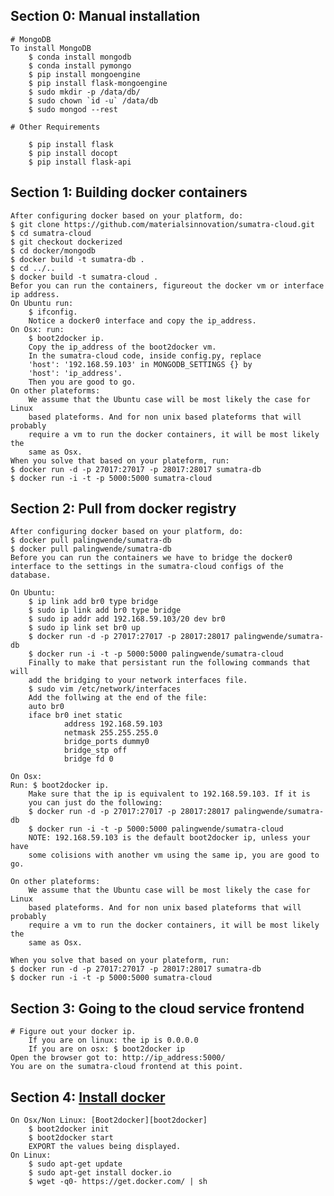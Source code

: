 ## Section 0: Manual installation
    # MongoDB
    To install MongoDB
        $ conda install mongodb
        $ conda install pymongo
        $ pip install mongoengine
        $ pip install flask-mongoengine
        $ sudo mkdir -p /data/db/
        $ sudo chown `id -u` /data/db
        $ sudo mongod --rest

    # Other Requirements

        $ pip install flask
        $ pip install docopt
        $ pip install flask-api

## Section 1: Building docker containers
    After configuring docker based on your platform, do:
    $ git clone https://github.com/materialsinnovation/sumatra-cloud.git
    $ cd sumatra-cloud
    $ git checkout dockerized
    $ cd docker/mongodb
    $ docker build -t sumatra-db .
    $ cd ../..
    $ docker build -t sumatra-cloud .
    Befor you can run the containers, figureout the docker vm or interface
    ip address.
    On Ubuntu run: 
        $ ifconfig.
        Notice a docker0 interface and copy the ip_address.
    On Osx: run: 
        $ boot2docker ip.
        Copy the ip_address of the boot2docker vm.
        In the sumatra-cloud code, inside config.py, replace 
        'host': '192.168.59.103' in MONGODB_SETTINGS {} by
        'host': 'ip_address'.
        Then you are good to go.
    On other plateforms:
        We assume that the Ubuntu case will be most likely the case for Linux
        based plateforms. And for non unix based plateforms that will probably
        require a vm to run the docker containers, it will be most likely the 
        same as Osx.
    When you solve that based on your plateform, run:
    $ docker run -d -p 27017:27017 -p 28017:28017 sumatra-db
    $ docker run -i -t -p 5000:5000 sumatra-cloud

## Section 2: Pull from docker registry
    After configuring docker based on your platform, do:
    $ docker pull palingwende/sumatra-db
    $ docker pull palingwende/sumatra-db
    Before you can run the containers we have to bridge the docker0 
    interface to the settings in the sumatra-cloud configs of the database.

    On Ubuntu:
        $ ip link add br0 type bridge
        $ sudo ip link add br0 type bridge
        $ sudo ip addr add 192.168.59.103/20 dev br0
        $ sudo ip link set br0 up
        $ docker run -d -p 27017:27017 -p 28017:28017 palingwende/sumatra-db
        $ docker run -i -t -p 5000:5000 palingwende/sumatra-cloud
        Finally to make that persistant run the following commands that will 
        add the bridging to your network interfaces file.
        $ sudo vim /etc/network/interfaces
        Add the follwing at the end of the file:
        auto br0
        iface br0 inet static
                address 192.168.59.103
                netmask 255.255.255.0
                bridge_ports dummy0
                bridge_stp off
                bridge fd 0

    On Osx:
    Run: $ boot2docker ip.
        Make sure that the ip is equivalent to 192.168.59.103. If it is
        you can just do the following:
        $ docker run -d -p 27017:27017 -p 28017:28017 palingwende/sumatra-db
        $ docker run -i -t -p 5000:5000 palingwende/sumatra-cloud
        NOTE: 192.168.59.103 is the default boot2docker ip, unless your have
        some colisions with another vm using the same ip, you are good to go.

    On other plateforms:
        We assume that the Ubuntu case will be most likely the case for Linux
        based plateforms. And for non unix based plateforms that will probably
        require a vm to run the docker containers, it will be most likely the 
        same as Osx.

    When you solve that based on your plateform, run:
    $ docker run -d -p 27017:27017 -p 28017:28017 sumatra-db
    $ docker run -i -t -p 5000:5000 sumatra-cloud

## Section 3: Going to the cloud service frontend
    # Figure out your docker ip.
        If you are on linux: the ip is 0.0.0.0
        If you are on osx: $ boot2docker ip
    Open the browser got to: http://ip_address:5000/
    You are on the sumatra-cloud frontend at this point.

## Section 4: [Install docker][official]
    On Osx/Non Linux: [Boot2docker][boot2docker]
        $ boot2docker init
        $ boot2docker start
        EXPORT the values being displayed.
    On Linux:
        $ sudo apt-get update
        $ sudo apt-get install docker.io
        $ wget -q0- https://get.docker.com/ | sh


[official]: https://docs.docker.com/installation/
[boot2docker]: https://github.com/boot2docker/osx-installer/releases/tag/v1.5.0
